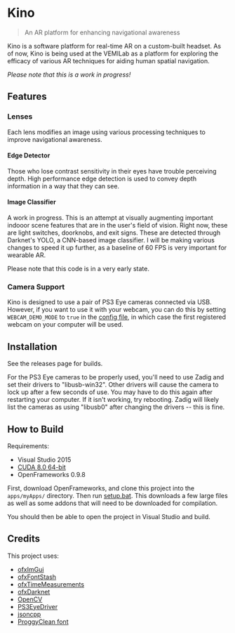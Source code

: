 # Kino
> An AR platform for enhancing navigational awareness

Kino is a software platform for real-time AR on a custom-built headset. As of now, Kino 
is being used at the VEMILab as a platform for exploring the efficacy of various
AR techniques for aiding human spatial navigation.

*Please note that this is a work in progress!*


## Features
### Lenses
Each lens modifies an image using various processing techniques to improve
navigational awareness.

#### Edge Detector
Those who lose contrast sensitivity in their eyes have trouble perceiving depth.
High performance edge detection is used to convey depth information in a way that
they can see.

#### Image Classifier
A work in progress. This is an attempt at visually augmenting important indooor
scene features that are in the user's field of vision. Right now, these are
light switches, doorknobs, and exit signs. These are detected through Darknet's YOLO,
a CNN-based image classifier. I will be making various changes to speed it up
further, as a baseline of 60 FPS is very important for wearable AR.

Please note that this code is in a very early state.

### Camera Support
Kino is designed to use a pair of PS3 Eye cameras connected via USB.
However, if you want to use it with your webcam, you can do this
by setting `WEBCAM_DEMO_MODE` to `true` in the [config file](/bin/data/config/config.json), in which
case the first registered webcam on your computer will be used.


## Installation
See the releases page for builds.

For the PS3 Eye cameras to be properly used, you'll need to use Zadig and set their drivers 
to "libusb-win32". Other drivers will cause the camera to lock up after a few seconds of use. 
You may have to do this again after restarting your computer. If it isn't working, try rebooting. 
Zadig will likely list the cameras as using "libusb0" after changing the drivers -- this is fine.

## How to Build
Requirements:
- Visual Studio 2015
- [CUDA 8.0 64-bit](https://developer.nvidia.com/cuda-downloads)
- OpenFrameworks 0.9.8

First, download OpenFrameworks, and clone this project into the `apps/myApps/` directory.
Then run [setup.bat](/setup.bat). This downloads a few large files as well as some 
addons that will need to be downloaded for compilation.

You should then be able to open the project in Visual Studio and build.


## Credits
This project uses:
- [ofxImGui](https://github.com/jvcleave/ofxImGui)
- [ofxFontStash](https://github.com/armadillu/ofxFontStash)
- [ofxTimeMeasurements](https://github.com/armadillu/ofxTimeMeasurements)
- [ofxDarknet](https://github.com/mrzl/ofxDarknet)
- [OpenCV](http://opencv.org/)
- [PS3EyeDriver](https://github.com/inspirit/PS3EYEDriver)
- [jsoncpp](https://github.com/open-source-parsers/jsoncpp)
- [ProggyClean font](http://www.proggyfonts.net/)